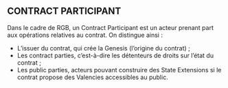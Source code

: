 ## CONTRACT PARTICIPANT

Dans le cadre de RGB, un Contract Participant est un acteur prenant part aux opérations relatives au contrat. On distingue ainsi :
* L’issuer du contrat, qui crée la Genesis (l’origine du contrat) ;
* Les contract parties, c’est-à-dire les détenteurs de droits sur l’état du contrat ;
* Les public parties, acteurs pouvant construire des State Extensions si le contrat propose des Valencies accessibles au public.

